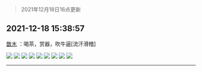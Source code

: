 > 2021年12月18日16点更新
<link rel="stylesheet" href="https://cdn.jsdelivr.net/gh/taotie6/sampleJSON@main/css/photo_show.css">
<meta name="referrer" content="no-referrer" />


 ## 2021-12-18 15:38:57 

 [㪚木](https://www.coolapk.com/feed/32209008?shareKey=Nzc1MmNiN2RhYWQzNjFiZDk1NmE~) ：喝茶，赏器，吹牛逼[流汗滑稽] 

<div class="album">
<img class="img-item" src="http://image.coolapk.com/feed/2021/1218/15/1081091_54de3cd0_3132_7398_742@1080x1080.jpeg" />
<img class="img-item" src="http://image.coolapk.com/feed/2021/1218/15/1081091_bade2b11_3132_7407_73@1080x1080.jpeg" />
<img class="img-item" src="http://image.coolapk.com/feed/2021/1218/15/1081091_a9a3df3d_3132_741_265@1080x1080.jpeg" />
<img class="img-item" src="http://image.coolapk.com/feed/2021/1218/15/1081091_ad714d19_3132_7418_708@1080x1080.png" />
<img class="img-item" src="http://image.coolapk.com/feed/2021/1218/15/1081091_a4555d25_3132_7423_177@888x7933.png" />
<img class="img-item" src="http://image.coolapk.com/feed/2021/1218/15/1081091_6100ce0e_3132_7431_247@1080x1080.jpeg" />
<img class="img-item" src="http://image.coolapk.com/feed/2021/1218/15/1081091_a21dcfbb_3132_7434_238@1080x1080.jpeg" />
<img class="img-item" src="http://image.coolapk.com/feed/2021/1218/15/1081091_9a73f3d6_3132_7437_415@1080x1080.png" />
<img class="img-item" src="http://image.coolapk.com/feed/2021/1218/15/1081091_7be4cfc2_3132_7443_673@1080x1080.jpeg" />
</div>

 ------- 

